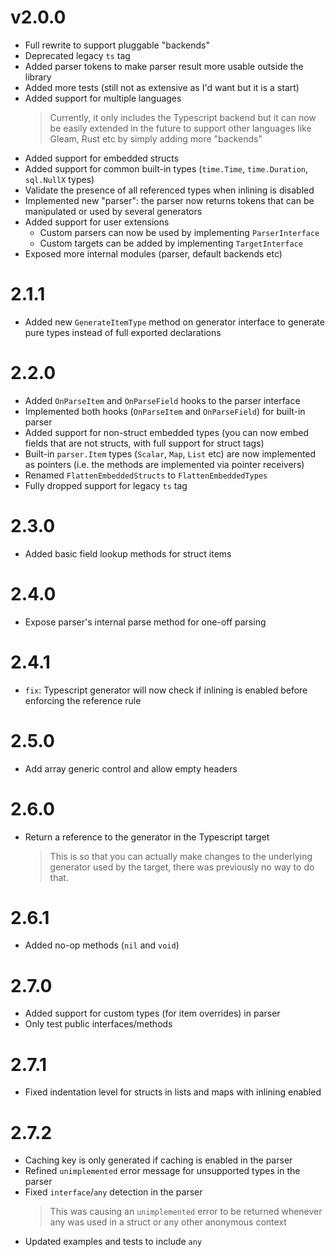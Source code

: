 # v2.0.0

- Full rewrite to support pluggable "backends"
- Deprecated legacy `ts` tag
- Added parser tokens to make parser result more usable outside the library
- Added more tests (still not as extensive as I'd want but it is a start)
- Added support for multiple languages
  > Currently, it only includes the Typescript backend but it can now be easily extended in the future to support other languages like Gleam, Rust etc by simply adding more "backends"
- Added support for embedded structs
- Added support for common built-in types (`time.Time`, `time.Duration`, `sql.NullX` types)
- Validate the presence of all referenced types when inlining is disabled
- Implemented new "parser": the parser now returns tokens that can be manipulated or used by several generators
- Added support for user extensions
  - Custom parsers can now be used by implementing `ParserInterface`
  - Custom targets can be added by implementing `TargetInterface`
- Exposed more internal modules (parser, default backends etc)

# 2.1.1

- Added new `GenerateItemType` method on generator interface to generate pure types instead of full exported declarations

# 2.2.0

- Added `OnParseItem` and `OnParseField` hooks to the parser interface
- Implemented both hooks (`OnParseItem` and `OnParseField`) for built-in parser
- Added support for non-struct embedded types (you can now embed fields that are not structs, with full support for struct tags)
- Built-in `parser.Item` types (`Scalar`, `Map`, `List` etc) are now implemented as pointers (i.e. the methods are implemented via pointer receivers)
- Renamed `FlattenEmbeddedStructs` to `FlattenEmbeddedTypes`
- Fully dropped support for legacy `ts` tag

# 2.3.0

- Added basic field lookup methods for struct items

# 2.4.0

- Expose parser's internal parse method for one-off parsing

# 2.4.1

- `fix`: Typescript generator will now check if inlining is enabled before enforcing the reference rule

# 2.5.0

- Add array generic control and allow empty headers

# 2.6.0

- Return a reference to the generator in the Typescript target
  > This is so that you can actually make changes to the underlying generator used by the target, there was previously no way to do that.

# 2.6.1

- Added no-op methods (`nil` and `void`)

# 2.7.0

- Added support for custom types (for item overrides) in parser
- Only test public interfaces/methods

# 2.7.1

- Fixed indentation level for structs in lists and maps with inlining enabled

# 2.7.2

- Caching key is only generated if caching is enabled in the parser
- Refined `unimplemented` error message for unsupported types in the parser
- Fixed `interface`/`any` detection in the parser
  > This was causing an `unimplemented` error to be returned whenever any was used in a struct or any other anonymous context
- Updated examples and tests to include `any`
